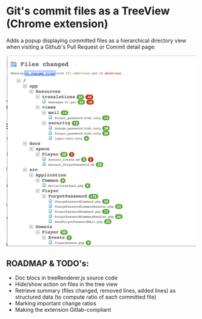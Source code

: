# Git's commit files as a TreeView (Chrome extension)

Adds a popup displaying committed files as a hierarchical directory view when visiting a Github's Pull Request or Commit detail page:

![Committed files viewed as a tree](images/treeview-example.png)

## ROADMAP & TODO's:

* Doc blocs in treeRenderer.js source code
* Hide/show action on files in the tree view
* Retrieve summary (files changed, removed lines, added lines) as structured data (to compute ratio of each committed file)
* Marking important change ratios
* Making the extension Gitlab-compliant
